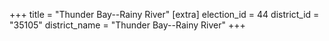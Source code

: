 +++
title = "Thunder Bay--Rainy River"
[extra]
election_id = 44
district_id = "35105"
district_name = "Thunder Bay--Rainy River"
+++
